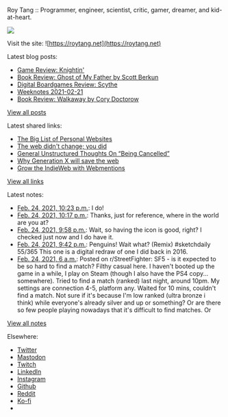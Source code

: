 Roy Tang :: Programmer, engineer, scientist, critic, gamer, dreamer, and kid-at-heart.

![](https://roytang.net/static/img/profile.jpg)

Visit the site: ![https://roytang.net](https://roytang.net)

Latest blog posts:

- [Game Review: Knightin&#x27;](https://roytang.net/2021/02/knightin/)
- [Book Review: Ghost of My Father by Scott Berkun](https://roytang.net/2021/02/ghost-of-my-father/)
- [Digital Boardgames Review: Scythe](https://roytang.net/2021/02/scythe/)
- [Weeknotes 2021-02-21](https://roytang.net/2021/02/weeknotes-2021-02-21/)
- [Book Review: Walkaway by Cory Doctorow](https://roytang.net/2021/02/walkaway/)

[View all posts](https://roytang.net/blog)

Latest shared links:

- [The Big List of Personal Websites](https://roytang.net/2021/02/the-big-list-of-personal-websites/)
- [The web didn&#x27;t change; you did](https://roytang.net/2021/02/the-web-didnt-change-you-did/)
- [General Unstructured Thoughts On “Being Cancelled”](https://roytang.net/2021/02/general-unstructured-thoughts-on-being-cancelled/)
- [Why Generation X will save the web](https://roytang.net/2021/02/why-generation-x-will-save-the-web/)
- [Grow the IndieWeb with Webmentions](https://roytang.net/2021/01/grow-the-indieweb-with-webmentions/)

[View all links](https://roytang.net/links)

Latest notes:

- [Feb. 24, 2021, 10:23 p.m.](https://roytang.net/2021/02/gol1pex/): I do!
- [Feb. 24, 2021, 10:17 p.m.](https://roytang.net/2021/02/gol0zxz/): Thanks, just for reference, where in the world are you at?
- [Feb. 24, 2021, 9:58 p.m.](https://roytang.net/2021/02/gokyy83/): Wait, so having the icon is good, right? I checked just now and I do have it.
- [Feb. 24, 2021, 9:42 p.m.](https://roytang.net/2021/02/1364571440150839303/): Penguins! Wait what? (Remix) #sketchdaily 55/365 This one is a digital redraw of one I did back in 2016.
- [Feb. 24, 2021, 6 a.m.](https://roytang.net/2021/02/lquag0/): Posted on r/StreetFighter: SF5 - is it expected to be so hard to find a match? Filthy casual here. I haven&#x27;t booted up the game in a while, I play on Steam (though I also have the PS4 copy... somewhere). Tried to find a match (ranked) last night, around 10pm. My settings are connection 4-5, platform any. Waited for 10 mins, couldn&#x27;t find a match. Not sure if it&#x27;s because I&#x27;m low ranked (ultra bronze i think) while everyone&#x27;s already silver and up or something? Or are there so few people playing nowadays that it&#x27;s difficult to find matches. Or

[View all notes](https://roytang.net/notes)

Elsewhere:

- [Twitter](https://twitter.com/roytang)
- [Mastodon](https://mastodon.technology/@roytang)
- [Twitch](https://twitch.tv/twitchyroy)
- [LinkedIn](https://www.linkedin.com/in/roytang)
- [Instagram](https://instagram.com/roytang0400)
- [Github](https://github.com/roytang)
- [Reddit](https://reddit.com/u/hungryroy)
- [Ko-fi](https://ko-fi.com/roytang)
- [](mailto:hello@roytang.net)